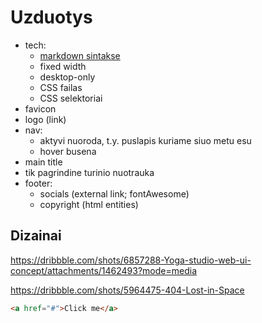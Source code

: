 # Uzduotys

-   tech:
    -   [markdown sintakse](https://docs.github.com/en/get-started/writing-on-github/getting-started-with-writing-and-formatting-on-github/basic-writing-and-formatting-syntax)
    -   fixed width
    -   desktop-only
    -   CSS failas
    -   CSS selektoriai
-   favicon
-   logo (link)
-   nav:
    -   aktyvi nuoroda, t.y. puslapis kuriame siuo metu esu
    -   hover busena
-   main title
-   tik pagrindine turinio nuotrauka
-   footer:
    -   socials (external link; fontAwesome)
    -   copyright (html entities)

## Dizainai

https://dribbble.com/shots/6857288-Yoga-studio-web-ui-concept/attachments/1462493?mode=media

https://dribbble.com/shots/5964475-404-Lost-in-Space

```html
<a href="#">Click me</a>
```
